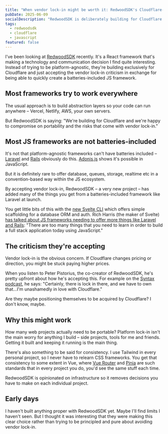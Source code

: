 ```yaml
---
title: "When vendor lock-in might be worth it: RedwoodSDK's Cloudflare-only approach"
pubDate: 2025-06-09
socialDescription: "RedwoodSDK is deliberately building for Cloudflare only, accepting vendor lock-in criticism to focus on what you're actually trying to build."
tags:
  - redwoodsdk
  - cloudflare
  - javascript
featured: false
---
```


I've been looking at [RedwoodSDK](https://rwsdk.com/) recently. It's a React framework that's making a technology and communication decision I find quite interesting. Instead of trying to be platform-agnostic, they're building exclusively for Cloudflare and just accepting the vendor lock-in criticism in exchange for being able to quickly create a batteries-included JS framework.

## Most frameworks try to work everywhere

The usual approach is to build abstraction layers so your code can run anywhere – Vercel, Netlify, AWS, your own servers.

But RedwoodSDK is saying: "We're building for Cloudflare and we're happy to compromise on portability and the risks that come with vendor lock-in."

## Most JS frameworks are not batteries-included

It's not that platform-agnostic frameworks can't have batteries included – [Laravel](https://laravel.com/) and [Rails](https://rubyonrails.org/) obviously do this. [Adonis.js](https://adonisjs.com/) shows it's possible in JavaScript.

But it is definitely rare to offer database, queues, storage, realtime etc in a convention-based way within the JS ecosystem.

By accepting vendor lock-in, RedwoodSDK – a very new project – has added many of the things you get from a batteries-included framework like Laravel at launch.

You get little bits of this with the [new Svelte CLI](https://svelte.dev/blog/sv-the-svelte-cli) which offers simple scaffolding for a database ORM and auth. Rich Harris (the maker of Svelte) [has talked about JS frameworks needing to offer more things like Laravel and Rails](https://www.smashingmagazine.com/2025/01/svelte-5-future-frameworks-chat-rich-harris): "There are too many things that you need to learn in order to build a full stack application today using JavaScript."

## The criticism they're accepting

Vendor lock-in is the obvious concern. If Cloudflare changes pricing or direction, you might be stuck paying higher prices.

When you listen to Peter Pistorius, the co-creator of RedwoodSDK, he's pretty upfront about how he's accepting this. For example on the [Syntax podcast](https://syntax.fm/show/902/fullstack-cloudflare-with-react-and-vite-redwood-sdk), he says: "Certainly, there is lock in there, and we have to own that...I'm unashamedly in love with Cloudflare."

Are they maybe positioning themselves to be acquired by Cloudflare? I don't know, maybe.

## Why this might work

How many web projects actually need to be portable? Platform lock-in isn't the main worry for anything I build – side projects, tools for me and friends. Getting it built and keeping it running is the main thing.

There's also something to be said for consistency. I use Tailwind in every personal project, so I never have to relearn CSS frameworks. You get that consistency to some extent in Vue, where [Vue Router](https://router.vuejs.org/) and [Pinia](https://pinia.vuejs.org/) are such standards that in every project you do, you'd see the same stuff each time.

RedwoodSDK is opinionated on infrastructure so it removes decisions you have to make on each individual project.

## Early days

I haven't built anything proper with RedwoodSDK yet. Maybe I'll find limits I haven't seen. But I thought it was interesting that they were making this clear choice rather than trying to be principled and pure about avoiding vendor lock-in.
